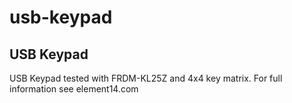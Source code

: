 # usb-keypad
USB Keypad
----------

USB Keypad tested with FRDM-KL25Z and 4x4 key matrix.
For full information see element14.com

